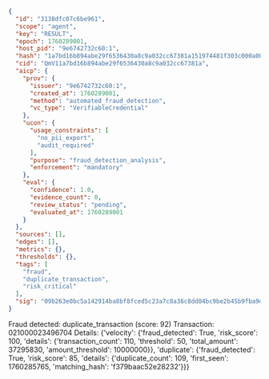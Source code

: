 ```json
{
  "id": "3138dfc07c6be961",
  "scope": "agent",
  "key": "RESULT",
  "epoch": 1760289001,
  "host_pid": "9e6742732c60:1",
  "hash": "1a7bd16b894abe29f6536430a8c9a032cc67381a151974481f303c000a006efe",
  "cid": "QmV11a7bd16b894abe29f6536430a8c9a032cc67381a",
  "aicp": {
    "prov": {
      "issuer": "9e6742732c60:1",
      "created_at": 1760289001,
      "method": "automated_fraud_detection",
      "vc_type": "VerifiableCredential"
    },
    "ucon": {
      "usage_constraints": [
        "no_pii_export",
        "audit_required"
      ],
      "purpose": "fraud_detection_analysis",
      "enforcement": "mandatory"
    },
    "eval": {
      "confidence": 1.0,
      "evidence_count": 0,
      "review_status": "pending",
      "evaluated_at": 1760289001
    }
  },
  "sources": [],
  "edges": [],
  "metrics": {},
  "thresholds": {},
  "tags": [
    "fraud",
    "duplicate_transaction",
    "risk_critical"
  ],
  "sig": "09b263e0bc5a142914ba8bf8fced5c23a7c8a36c8dd04bc9be2b45b9fba9d9c0"
}
```

Fraud detected: duplicate_transaction (score: 92)
Transaction: 021000023496704
Details: {'velocity': {'fraud_detected': True, 'risk_score': 100, 'details': {'transaction_count': 110, 'threshold': 50, 'total_amount': 37295830, 'amount_threshold': 10000000}}, 'duplicate': {'fraud_detected': True, 'risk_score': 85, 'details': {'duplicate_count': 109, 'first_seen': 1760285765, 'matching_hash': 'f379baac52e28232'}}}